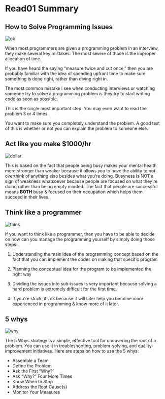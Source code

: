 # Read01 Summary

## How to Solve Programming Issues

![ok](https://image.freepik.com/free-photo/young-stressed-programmer-businessman-brake-from-working_1423-2955.jpg)

When most programmers are given a programming problem in an interview, they make several key mistakes.  The most severe of those is the improper allocation of time.

If you have heard the saying “measure twice and cut once,” then you are probably familiar with the idea of spending upfront time to make sure something is done right, rather than diving right in.

The most common mistake I see when conducting interviews or watching someone try to solve a programming problem is they try to start writing code as soon as possible.

This is the single most important step.  You may even want to read the problem 3 or 4 times.

You want to make sure you completely understand the problem.  A good test of this is whether or not you can explain the problem to someone else.

## Act like you make $1000/hr

![dollar](https://personalexcellence.co/files/cash.jpg)

This is based on the fact that people being busy makes your mental health more stronger than weaker because it allows you to have the ability to not overthink of anything else besides what you're doing. Busyness is NOT a sign of weakness whatsoever because people are focused on what they're doing rather than being empty minded. The fact that people are successful means **BOTH** busy & focused on their occupation which helps them succeed in their lives.

## Think like a programmer

![think](https://learnappmaking.com/wp-content/uploads/2018/01/think-like-a-programmer.jpg)

If you want to think like a programmer, then you have to be able to decide on how can you manage the programming yourself by simply doing those steps:

1. Understanding the main idea of the programming concept based on the fact that you can implement the codes on making that specific program

2. Planning the conceptual idea for the program to be implemented the right way

3. Dividing the issues into sub-issues is very important because solving a hard problem is extremely difficult for the first time.

4. If you're stuck, its ok because it will later help you become more experienced in programming & know more of it later.

## 5 whys

![why](https://kanbanize.com/wp-content/uploads/website-images/kanban-resources/5-whys-example.png)

The 5 Whys strategy is a simple, effective tool for uncovering the root of a problem. You can use it in troubleshooting, problem-solving, and quality-improvement initiatives. Here are steps on how to use the 5 whys:


* Assemble a Team
* Define the Problem
* Ask the First “Why?”
* Ask “Why?” Four More Times
* Know When to Stop
* Address the Root Cause(s)
* Monitor Your Measures